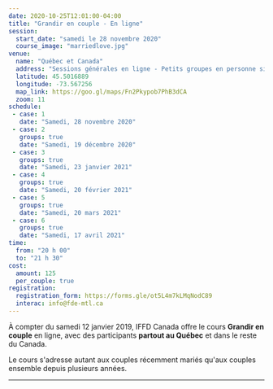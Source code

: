 ```yaml
---
date: 2020-10-25T12:01:00-04:00
title: "Grandir en couple - En ligne"
session:
  start_date: "samedi le 28 novembre 2020"
  course_image: "marriedlove.jpg"
venue:
  name: "Québec et Canada"
  address: "Sessions générales en ligne - Petits groupes en personne si possible"
  latitude: 45.5016889
  longitude: -73.567256
  map_link: https://goo.gl/maps/Fn2Pkypob7PhB3dCA
  zoom: 11
schedule:
 - case: 1
   date: "Samedi, 28 novembre 2020"
 - case: 2
   groups: true
   date: "Samedi, 19 décembre 2020"
 - case: 3
   groups: true
   date: "Samedi, 23 janvier 2021"
 - case: 4
   groups: true
   date: "Samedi, 20 février 2021"
 - case: 5
   groups: true
   date: "Samedi, 20 mars 2021"
 - case: 6
   groups: true
   date: "Samedi, 17 avril 2021"
time:
  from: "20 h 00"
  to: "21 h 30"
cost:
  amount: 125
  per_couple: true
registration:
  registration_form: https://forms.gle/ot5L4m7kLMqNodC89
  interac: info@fde-mtl.ca
---
```


À compter du samedi 12 janvier 2019, IFFD Canada offre le cours **Grandir en
couple** en ligne, avec des participants **partout au Québec** et dans le reste
du Canada.

Le cours s'adresse autant aux couples récemment mariés qu'aux couples ensemble
depuis plusieurs années.

---

<!--

Pitch du cours en FR

Sujets:
*
*
*
*
*
*

-->

<!--more-->
